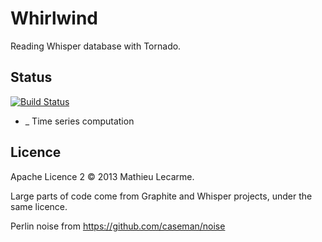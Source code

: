 Whirlwind
=========

Reading Whisper database with Tornado.

Status
------

[![Build Status](https://travis-ci.org/bearstech/whirlwind.png?branch=master)](https://travis-ci.org/bearstech/whirlwind)

 * _ Time series computation

Licence
-------

Apache Licence 2 © 2013 Mathieu Lecarme.

Large parts of code come from Graphite and Whisper projects,
under the same licence.

Perlin noise from https://github.com/caseman/noise
